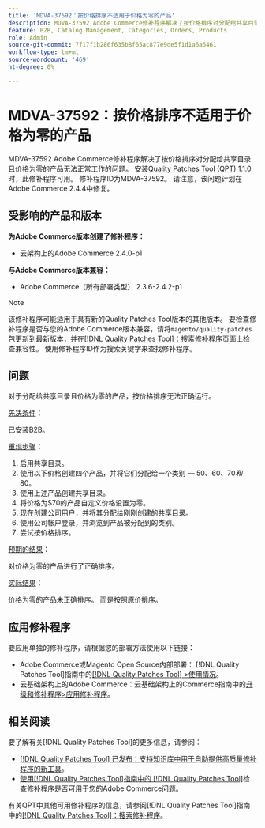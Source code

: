 ```yaml
---
title: 'MDVA-37592：按价格排序不适用于价格为零的产品'
description: MDVA-37592 Adobe Commerce修补程序解决了按价格排序对分配给共享目录且价格为零的产品无法正常工作的问题。 安装[Quality Patches Tool (QPT)](https://experienceleague.adobe.com/en/docs/commerce-knowledge-base/kb/announcements/commerce-announcements/magento-quality-patches-released-new-tool-to-self-serve-quality-patches) 1.1.0后，即可使用此修补程序。 修补程序ID为MDVA-37592。 请注意，该问题计划在Adobe Commerce 2.4.4中修复。
feature: B2B, Catalog Management, Categories, Orders, Products
role: Admin
source-git-commit: 7f17f1b286f635b8f65ac877e9de5f1d1a6a6461
workflow-type: tm+mt
source-wordcount: '469'
ht-degree: 0%

---
```


# MDVA-37592：按价格排序不适用于价格为零的产品

MDVA-37592 Adobe Commerce修补程序解决了按价格排序对分配给共享目录且价格为零的产品无法正常工作的问题。 安装[Quality Patches Tool (QPT)](https://experienceleague.adobe.com/en/docs/commerce-knowledge-base/kb/announcements/commerce-announcements/magento-quality-patches-released-new-tool-to-self-serve-quality-patches) 1.1.0时，此修补程序可用。 修补程序ID为MDVA-37592。 请注意，该问题计划在Adobe Commerce 2.4.4中修复。

## 受影响的产品和版本

**为Adobe Commerce版本创建了修补程序：**

* 云架构上的Adobe Commerce 2.4.0-p1

**与Adobe Commerce版本兼容：**

* Adobe Commerce（所有部署类型） 2.3.6-2.4.2-p1

>[!NOTE]
>
>该修补程序可能适用于具有新的Quality Patches Tool版本的其他版本。 要检查修补程序是否与您的Adobe Commerce版本兼容，请将`magento/quality-patches`包更新到最新版本，并在[[!DNL Quality Patches Tool]：搜索修补程序页面](https://experienceleague.adobe.com/en/docs/commerce-knowledge-base/kb/announcements/commerce-announcements/magento-quality-patches-released-new-tool-to-self-serve-quality-patches)上检查兼容性。 使用修补程序ID作为搜索关键字来查找修补程序。

## 问题

对于分配给共享目录且价格为零的产品，按价格排序无法正确运行。

<u>先决条件</u>：

已安装B2B。

<u>重现步骤</u>：

1. 启用共享目录。
1. 使用以下价格创建四个产品，并将它们分配给一个类别 — $50、$60、$70和$80。
1. 使用上述产品创建共享目录。
1. 将价格为$70的产品自定义价格设置为零。
1. 现在创建公司用户，并将其分配给刚刚创建的共享目录。
1. 使用公司帐户登录，并浏览到产品被分配到的类别。
1. 尝试按价格排序。

<u>预期的结果</u>：

对价格为零的产品进行了正确排序。

<u>实际结果</u>：

价格为零的产品未正确排序。 而是按照原价排序。

## 应用修补程序

要应用单独的修补程序，请根据您的部署方法使用以下链接：

* Adobe Commerce或Magento Open Source内部部署： [!DNL Quality Patches Tool]指南中的[[!DNL Quality Patches Tool] >使用情况](/help/tools/quality-patches-tool/usage.md)。
* 云基础架构上的Adobe Commerce：云基础架构上的Commerce指南中的[升级和修补程序>应用修补程序](https://experienceleague.adobe.com/docs/commerce-cloud-service/user-guide/develop/upgrade/apply-patches.html)。

## 相关阅读

要了解有关[!DNL Quality Patches Tool]的更多信息，请参阅：

* [[!DNL Quality Patches Tool] 已发布：支持知识库中用于自助提供高质量修补程序的新工具](https://experienceleague.adobe.com/en/docs/commerce-knowledge-base/kb/announcements/commerce-announcements/magento-quality-patches-released-new-tool-to-self-serve-quality-patches)。
* [使用[!DNL Quality Patches Tool]指南中的 [!DNL Quality Patches Tool]](/help/tools/quality-patches-tool/patches-available-in-qpt/check-patch-for-magento-issue-with-magento-quality-patches.md)检查修补程序是否可用于您的Adobe Commerce问题。

有关QPT中其他可用修补程序的信息，请参阅[!DNL Quality Patches Tool]指南中的[[!DNL Quality Patches Tool]：搜索修补程序](https://experienceleague.adobe.com/tools/commerce-quality-patches/index.html)。
